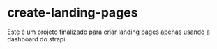 # create-landing-pages

Este é um projeto finalizado para criar landing pages apenas usando a dashboard do strapi.
